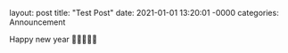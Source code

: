 layout: post
title: "Test Post"
date: 2021-01-01 13:20:01 -0000
categories: Announcement

Happy new year 🗿🗿🗿🗿🗿
